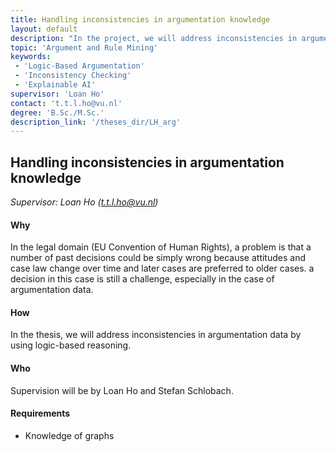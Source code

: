```yaml
---
title: Handling inconsistencies in argumentation knowledge 
layout: default
description: "In the project, we will address inconsistencies in argumentation data by using logic-based reasoning."
topic: 'Argument and Rule Mining'
keywords: 
 - 'Logic-Based Argumentation'
 - 'Inconsistency Checking'
 - 'Explainable AI'
supervisor: 'Loan Ho'
contact: 't.t.l.ho@vu.nl'
degree: 'B.Sc./M.Sc.'
description_link: '/theses_dir/LH_arg'
---
```



## Handling inconsistencies in argumentation knowledge 

*Supervisor: Loan Ho (t.t.l.ho@vu.nl)*


#### Why
In the legal domain (EU Convention of Human Rights), a problem is that a number of past decisions could be simply wrong because attitudes and case law change over time and later cases are preferred to older cases.  a decision in this case is still a challenge, especially in the case of  argumentation data. 

#### How 
In the thesis, we will address inconsistencies in argumentation data by using logic-based reasoning.

#### Who 
Supervision will be by Loan Ho and Stefan Schlobach.

#### Requirements
- Knowledge of graphs
